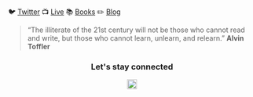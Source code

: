 :bird: [Twitter](https://twitter.com/j_mplourde)  :tv: [Live](live) :books: [Books](books) :pencil2: [Blog](blog)

> “The illiterate of the 21st century will not be those who cannot read and write, but those
> who cannot learn, unlearn, and relearn.” **Alvin Toffler**

<h3 align="center">Let's stay connected</h3>
<p align="center">
<a href=https://linkedin.com/in/jeanmichelplourde target="blank"><img align="center" src=https://cdn.jsdelivr.net/npm/simple-icons@3.0.1/icons/linkedin.svg alt="jeanmichelplourde" height="20" width="20" /></a>
</p>
